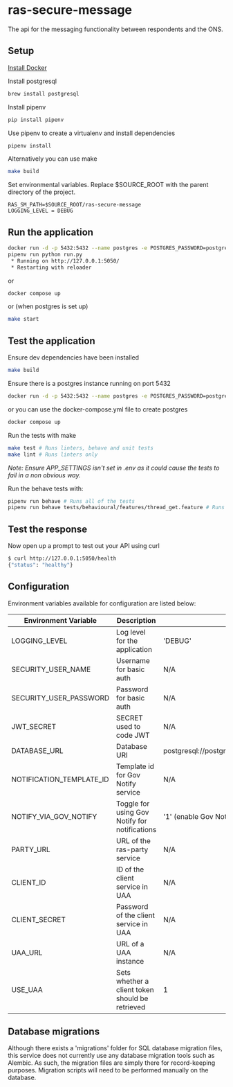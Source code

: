 # ras-secure-message

The api for the messaging functionality between respondents and the ONS.

## Setup

[Install Docker](https://docs.docker.com/engine/installation/)

Install postgresql
```bash
brew install postgresql
```

Install pipenv
```bash
pip install pipenv
```

Use pipenv to create a virtualenv and install dependencies
```bash
pipenv install
```

Alternatively you can use make
```bash
make build
```

Set environmental variables. Replace $SOURCE_ROOT with the parent directory of the project.

```
RAS_SM_PATH=$SOURCE_ROOT/ras-secure-message
LOGGING_LEVEL = DEBUG
```

Run the application
-------------------
```bash
docker run -d -p 5432:5432 --name postgres -e POSTGRES_PASSWORD=postgres -e POSTGRES_DB=postgres -d postgres
pipenv run python run.py
 * Running on http://127.0.0.1:5050/
 * Restarting with reloader
```
or
```bash
docker compose up
```
or (when postgres is set up)
```bash
make start
```


Test the application
--------------------
Ensure dev dependencies have been installed
```bash
make build
```

Ensure there is a postgres instance running on port 5432
```bash
docker run -d -p 5432:5432 --name postgres -e POSTGRES_PASSWORD=postgres -e POSTGRES_DB=postgres -d postgres
```
or you can use the docker-compose.yml file to create postgres
```bash
docker compose up
```

Run the tests with make
```bash
make test # Runs linters, behave and unit tests
make lint # Runs linters only
```
*Note: Ensure APP_SETTINGS isn't set in .env as it could cause the tests to fail
in a non obvious way.*


Run the behave tests with:
```bash
pipenv run behave # Runs all of the tests
pipenv run behave tests/behavioural/features/thread_get.feature # Runs individual feature test
```


Test the response
-----------------

Now open up a prompt to test out your API using curl
```bash
$ curl http://127.0.0.1:5050/health
{"status": "healthy"}
```

## Configuration

Environment variables available for configuration are listed below:

| Environment Variable     | Description                                     | Default                                       |
|--------------------------|-------------------------------------------------|-----------------------------------------------|
| LOGGING_LEVEL            | Log level for the application                   | 'DEBUG'                                       |
| SECURITY_USER_NAME       | Username for basic auth                         | N/A                                           |
| SECURITY_USER_PASSWORD   | Password for basic auth                         | N/A                                           |
| JWT_SECRET               | SECRET used to code JWT                         | N/A                                           |
| DATABASE_URL             | Database URI                                    | postgresql://postgres:postgres@localhost:5432 |
| NOTIFICATION_TEMPLATE_ID | Template id for Gov Notify service              | N/A                                           |
| NOTIFY_VIA_GOV_NOTIFY    | Toggle for using Gov Notify for notifications   | '1' (enable Gov Notify email notifications)   |
| PARTY_URL                | URL of the ras-party service                    | N/A                                           |
| CLIENT_ID                | ID of the client service in UAA                 | N/A                                           |
| CLIENT_SECRET            | Password of the client service in UAA           | N/A                                           |
| UAA_URL                  | URL of a UAA instance                           | N/A                                           |
| USE_UAA                  | Sets whether a client token should be retrieved | 1                                             |

## Database migrations

Although there exists a 'migrations' folder for SQL database migration files, this service does not currently use any database migration tools such as Alembic. As such, the migration files are simply there for record-keeping purposes. Migration scripts will need to be performed manually on the database.

